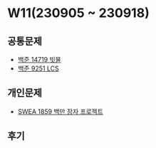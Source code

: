# W11(230905 ~ 230918)

## 공통문제
- [백준 14719 빗물](https://www.acmicpc.net/problem/14719)
- [백준 9251 LCS](https://www.acmicpc.net/problem/9251)

## 개인문제
- [SWEA 1859 백만 장자 프로젝트](https://swexpertacademy.com/main/code/problem/problemDetail.do?contestProbId=AV5LrsUaDxcDFAXc)
<!-- - [SWEA 1216 회문2](https://swexpertacademy.com/main/code/problem/problemDetail.do?contestProbId=AV14Rq5aABUCFAYi) -->
<!-- - [SWEA 1986 지그재그 숫자](https://swexpertacademy.com/main/code/problem/problemDetail.do?contestProbId=AV5PxmBqAe8DFAUq) -->

## 후기
